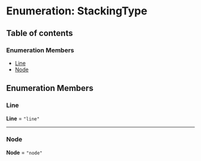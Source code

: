 # Enumeration: StackingType

## Table of contents

### Enumeration Members

* [Line](/en/auto-docs/free-layout-editor/enums/StackingType.md#line)
* [Node](/en/auto-docs/free-layout-editor/enums/StackingType.md#node)

## Enumeration Members

### Line

**Line** = `"line"`

***

### Node

**Node** = `"node"`
